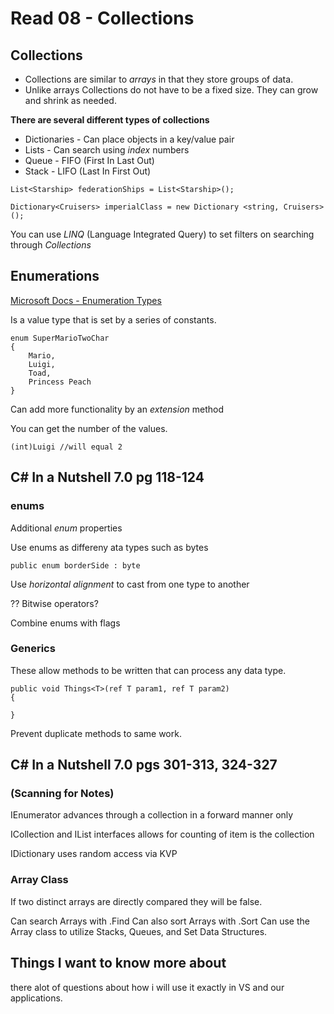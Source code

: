 # Read 08 - Collections

## Collections

- Collections are similar to *arrays* in that they store groups of data.  
- Unlike arrays Collections do not have to be a fixed size.  They can grow and shrink as needed.

**There are several different types of collections**

+ Dictionaries - Can place objects in a key/value pair
+ Lists - Can search using *index* numbers
+ Queue - FIFO (First In Last Out)
+ Stack - LIFO (Last In First Out)

```
List<Starship> federationShips = List<Starship>();
```

```
Dictionary<Cruisers> imperialClass = new Dictionary <string, Cruisers>();
```

You can use *LINQ* (Language Integrated Query) to set filters on searching through *Collections*

## Enumerations
[Microsoft Docs - Enumeration Types](https://docs.microsoft.com/en-us/dotnet/csharp/language-reference/builtin-types/enum)

Is a value type that is set by a series of constants.  
```
enum SuperMarioTwoChar
{
    Mario,
    Luigi,
    Toad,
    Princess Peach
}
```
Can add more functionality by an *extension* method

You can get the number of the values.
```
(int)Luigi //will equal 2
```

## C# In a Nutshell 7.0 pg 118-124

### enums

Additional *enum* properties

Use enums as differeny ata types such as bytes

```
public enum borderSide : byte
```
Use *horizontal alignment* to cast from one type to another

?? Bitwise operators?

Combine enums with flags

### Generics

These allow methods to be written that can process any data type.

```
public void Things<T>(ref T param1, ref T param2)
{

}
```
Prevent duplicate methods to same work.


## C# In a Nutshell 7.0 pgs 301-313, 324-327 
### (Scanning for Notes)

IEnumerator advances through a collection in a forward manner only

ICollection and IList interfaces allows for counting of item is the collection

IDictionary uses random access via KVP

### Array Class

If two distinct arrays are directly compared they will be false.

Can search Arrays with .Find
Can also sort Arrays with .Sort
Can use the Array class to utilize Stacks, Queues, and Set Data Structures.

## Things I want to know more about
there alot of questions about how i will use it exactly in VS and our applications.
